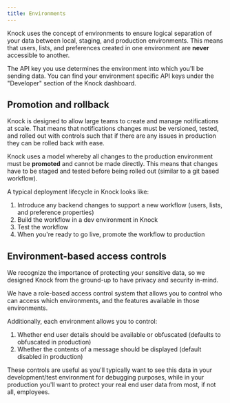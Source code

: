 ```yaml
---
title: Environments
---
```


Knock uses the concept of environments to ensure logical separation of your data between
local, staging, and production environments. This means that users, lists, and preferences created
in one environment are **never** accessible to another.

The API key you use determines the environment into which you'll be sending data. You can find your environment specific API keys under the "Developer" section of the Knock dashboard.

## Promotion and rollback

Knock is designed to allow large teams to create and manage notifications at scale. That means that
notifications changes must be versioned, tested, and rolled out with controls such that if there are
any issues in production they can be rolled back with ease.

Knock uses a model whereby all changes to the production environment must be **promoted** and cannot be made directly.
This means that changes have to be staged and tested before being rolled out (similar to a git based workflow).

A typical deployment lifecycle in Knock looks like:

1. Introduce any backend changes to support a new workflow (users, lists, and preference properties)
2. Build the workflow in a dev environment in Knock
3. Test the workflow
4. When you're ready to go live, promote the workflow to production

## Environment-based access controls

We recognize the importance of protecting your sensitive data, so we designed Knock from the ground-up to have privacy and security in-mind.

We have a role-based access control system that allows you to control who can access which environments, and the features available in those environments.

Additionally, each environment allows you to control:

1. Whether end user details should be available or obfuscated (defaults to obfuscated in production)
2. Whether the contents of a message should be displayed (default disabled in production)

These controls are useful as you'll typically want to see this data in your development/test environment for debugging purposes, while in your production you'll want to protect your real end user data from
most, if not all, employees.
